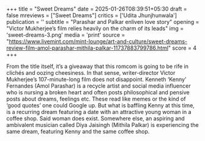 +++
title = "Sweet Dreams"
date = 2025-01-26T08:39:51+05:30
draft = false
mreviews = ["Sweet Dreams"]
critics = ['Udita Jhunjhunwala']
publication = ''
subtitle = "Parashar and Palkar enliven love story"
opening = "Victor Mukherjee’s film relies heavily on the charm of its leads"
img = 'sweet-dreams-3.png'
media = 'print'
source = "https://www.livemint.com/mint-lounge/art-and-culture/sweet-dreams-review-film-amol-parashar-mithila-palkar-11737883799786.html"
score = 4
+++

From the title itself, it’s a giveaway that this romcom is going to be rife in clichés and oozing cheesiness. In that sense, writer-director Victor Mukherjee’s 107-minute-long film does not disappoint. Kenneth ‘Kenny’ Fernandes (Amol Parashar) is a recycle artist and social media influencer who is nursing a broken heart and often posts philosophical and pensive posts about dreams, feelings etc. These read like memes or the kind of ‘good quotes’ one could Google up. But what is baffling Kenny at this time, is a recurring dream featuring a date with an attractive young woman in a coffee shop. Said woman does exist. Somewhere else, an aspiring and ambivalent musician called Diya Jaisingh (Mithila Palkar) is experiencing the same dream, featuring Kenny and the same coffee shop.

